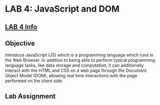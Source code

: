 # LAB 4: JavaScript and DOM

## [LAB 4 Info](https://adamtilson.github.io/labs/ense-374/lab-4/)

## Objective

Introduce JavaScript (JS) which is a programming language which runs in the Web Browser. In addition to being able to perform typical programming language tasks, like data storage and computation, it can additionally interact with the HTML and CSS on a web page through the Document Object Model (DOM), allowing real time interactions with the page performed on the client side.

## Lab Assignment

